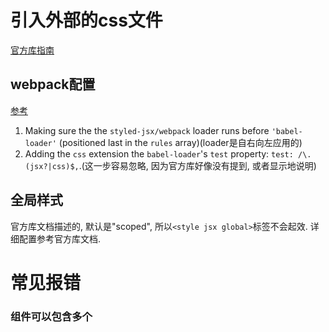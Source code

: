 # 引入外部的css文件

[官方库指南]( https://github.com/zeit/styled-jsx#styles-in-regular-css-files )

## webpack配置

[参考](https://github.com/zeit/styled-jsx/issues/498#issuecomment-427157914)

1. Making sure the the `styled-jsx/webpack` loader runs before `'babel-loader'` (positioned last in the `rules` array)(loader是自右向左应用的)
2. Adding the `css` extension the `babel-loader`'s `test` property: `test: /\.(jsx?|css)$,`.(这一步容易忽略, 因为官方库好像没有提到, 或者显示地说明)

## 全局样式

官方库文档描述的, 默认是"scoped", 所以`<style jsx global>`标签不会起效. 详细配置参考官方库文档.

# 常见报错

### 组件可以包含多个  <style jsx>  元素，但多个  <style jsx>  元素必须是兄弟元素，不可以是父子关系，否则会报错：

> SyntaxError: Detected nested style tag:
> styled-jsx only allows style tags to be direct descendants (children) of the outermost JSX element i.e. the subtree root.

这通常出现在这样一种情况: 

```tsx
return (
    <div className="main">
      <label className="file">
        <input></input>
      </label>
      <label className="level">
        主题色细粒度
        <input></input>
      </label>
      <label className="colorNum">
        主题色数量
        <input></input>
      </label>
      {themeColors.map((color) => {
        return (
          <div key={color.join(",")}>
            <style jsx>{`
              div {
                width: 100px;
                height: 50px;
                background-color: rgb(${color.join(",")});
              }
            `}</style>
          </div>
        );
      })}
      <style jsx>{`
        .main {
          display: grid;
          grid-template-columns: repeat(12, 1fr);
          grid-template-rows: repeat(6, 1fr);
        }
        .file {
          grid-area: 1/1/2/4;
        }
        .level {
          grid-area: 1/4/2/8;
        }
        .file {
          grid-area: 1/8/2/12;
        }
      `}</style>
    </div>
  );
```

一个元素内既有其本身的样式, 又有列表渲染的各个元素的样式.

这就会报错.

解决方法是将列表渲染提出来写成一个单独的组件, 再引入.

### 样式没有应用到元素上

`<style jsx>`元素好像只能接受简单的字符串或表达式

参考:  https://github.com/zeit/styled-jsx/issues/595 

```tsx
function GridTile({
  indexOfW,
  indexOfH,
}: {
  indexOfW: number;
  indexOfH: number;
}) {
  const color = `rgb(
  ${Math.random() * 100 + 100},
  ${Math.random() * 100 + 100},
  ${Math.random() * 100 + 100}
)`;
  return (
    <div className={`tile ${indexOfW}-${indexOfH}`}>
      {`${indexOfW}-${indexOfH}`}
      {/* style applied */}
      <style jsx>{`
        .tile {
          background-color: ${color};
          justify-self: stretch;
          align-self: stretch;
          grid-column: ${indexOfH + 1};
          grid-row: ${indexOfW + 1};
        }
      `}</style>
      {/* style not applied */}
      {/* <style jsx>{`
        .tile {
          background-color: rgb(
            ${Math.random() * 100 + 100},
            ${Math.random() * 100 + 100},
            ${Math.random() * 100 + 100}
          );
          justify-self: stretch;
          align-self: stretch;
          grid-column: ${indexOfH + 1};
          grid-row: ${indexOfW + 1};
        }
      `}</style> */}
    </div>
  );
}
```

